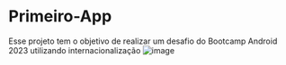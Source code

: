 # Primeiro-App
Esse projeto tem o objetivo de realizar um desafio do Bootcamp Android 2023 utilizando internacionalização
![image](https://github.com/KOpritt1/primeiro-app/assets/142506776/98d62e52-1303-40c9-bcd2-edd13a9328ff)
